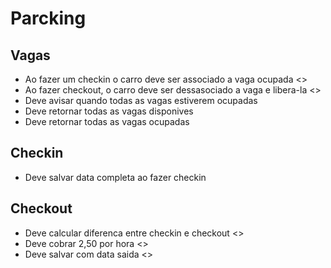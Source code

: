 # Parcking

## Vagas

- Ao fazer um checkin o carro deve ser associado a vaga ocupada <>
- Ao fazer checkout, o carro deve ser dessasociado a vaga e libera-la <>
- Deve avisar quando todas as vagas estiverem ocupadas
- Deve retornar todas as vagas disponives
- Deve retornar todas as vagas ocupadas

## Checkin

- Deve salvar data completa ao fazer checkin 

## Checkout

- Deve calcular diferenca entre checkin e checkout <>
- Deve cobrar 2,50 por hora <>
- Deve salvar com data saida <>
